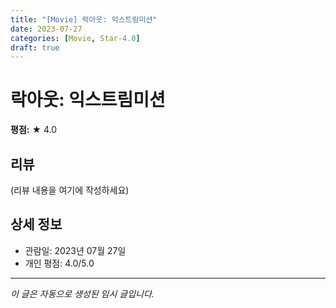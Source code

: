 ```yaml
---
title: "[Movie] 락아웃: 익스트림미션"
date: 2023-07-27
categories: [Movie, Star-4.0]
draft: true
---
```


# 락아웃: 익스트림미션

**평점:** ★ 4.0

## 리뷰

(리뷰 내용을 여기에 작성하세요)

## 상세 정보

- 관람일: 2023년 07월 27일
- 개인 평점: 4.0/5.0

---

*이 글은 자동으로 생성된 임시 글입니다.*
